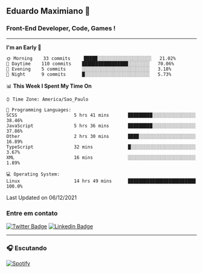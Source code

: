 ## Eduardo Maximiano 👋

### Front-End Developer, Code, Games !

---

<!--START_SECTION:waka-->
**I'm an Early 🐤** 

```text
🌞 Morning    33 commits     █████░░░░░░░░░░░░░░░░░░░░   21.02% 
🌆 Daytime    110 commits    █████████████████░░░░░░░░   70.06% 
🌃 Evening    5 commits      ░░░░░░░░░░░░░░░░░░░░░░░░░   3.18% 
🌙 Night      9 commits      █░░░░░░░░░░░░░░░░░░░░░░░░   5.73%

```


📊 **This Week I Spent My Time On** 

```text
⌚︎ Time Zone: America/Sao_Paulo

💬 Programming Languages: 
SCSS                     5 hrs 41 mins       █████████░░░░░░░░░░░░░░░░   38.46% 
JavaScript               5 hrs 36 mins       █████████░░░░░░░░░░░░░░░░   37.86% 
Other                    2 hrs 30 mins       ████░░░░░░░░░░░░░░░░░░░░░   16.89% 
TypeScript               32 mins             █░░░░░░░░░░░░░░░░░░░░░░░░   3.67% 
XML                      16 mins             ░░░░░░░░░░░░░░░░░░░░░░░░░   1.89%

💻 Operating System: 
Linux                    14 hrs 49 mins      █████████████████████████   100.0%

```


 Last Updated on 06/12/2021
<!--END_SECTION:waka-->

### Entre em contato

[![Twitter Badge](https://img.shields.io/badge/-@edmaxi-1ca0f1?style=flat-square&labelColor=1ca0f1&logo=twitter&logoColor=white&link=https://twitter.com/edmaxi)](https://twitter.com/edmaxi)
[![Linkedin Badge](https://img.shields.io/badge/-Eduardo_Maximiano-0077B5?style=flat-square&logo=Linkedin&logoColor=white&link=https://www.linkedin.com/in/maximiano-eduardo)](https://www.linkedin.com/in/maximiano-eduardo)

---

### 🎧 Escutando
[![Spotify](https://novatorem-sandy.vercel.app/api/spotify)](https://open.spotify.com/user/comgigo)
